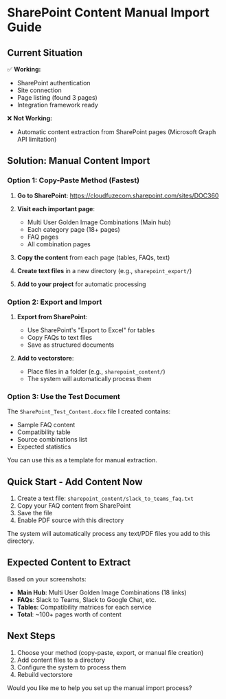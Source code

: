 # SharePoint Content Manual Import Guide

## Current Situation

✅ **Working:**
- SharePoint authentication
- Site connection
- Page listing (found 3 pages)
- Integration framework ready

❌ **Not Working:**
- Automatic content extraction from SharePoint pages (Microsoft Graph API limitation)

## Solution: Manual Content Import

### Option 1: Copy-Paste Method (Fastest)

1. **Go to SharePoint**: https://cloudfuzecom.sharepoint.com/sites/DOC360

2. **Visit each important page**:
   - Multi User Golden Image Combinations (Main hub)
   - Each category page (18+ pages)
   - FAQ pages
   - All combination pages

3. **Copy the content** from each page (tables, FAQs, text)

4. **Create text files** in a new directory (e.g., `sharepoint_export/`)

5. **Add to your project** for automatic processing

### Option 2: Export and Import

1. **Export from SharePoint**:
   - Use SharePoint's "Export to Excel" for tables
   - Copy FAQs to text files
   - Save as structured documents

2. **Add to vectorstore**:
   - Place files in a folder (e.g., `sharepoint_content/`)
   - The system will automatically process them

### Option 3: Use the Test Document

The `SharePoint_Test_Content.docx` file I created contains:
- Sample FAQ content
- Compatibility table
- Source combinations list
- Expected statistics

You can use this as a template for manual extraction.

## Quick Start - Add Content Now

1. Create a text file: `sharepoint_content/slack_to_teams_faq.txt`
2. Copy your FAQ content from SharePoint
3. Save the file
4. Enable PDF source with this directory

The system will automatically process any text/PDF files you add to this directory.

## Expected Content to Extract

Based on your screenshots:

- **Main Hub**: Multi User Golden Image Combinations (18 links)
- **FAQs**: Slack to Teams, Slack to Google Chat, etc.
- **Tables**: Compatibility matrices for each service
- **Total**: ~100+ pages worth of content

## Next Steps

1. Choose your method (copy-paste, export, or manual file creation)
2. Add content files to a directory
3. Configure the system to process them
4. Rebuild vectorstore

Would you like me to help you set up the manual import process?

